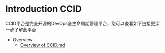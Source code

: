 # Introduction CCID



CCID平台是完全开源的DevOps全生命周期管理平台，您可以查看如下链接更深一步了解此平台

* Overview
  *  [Overview of CCID.md](https://github.com/CCIDGroup/ccid-doc/blob/master/01-Overview/Overview%20of%20CCID.md)